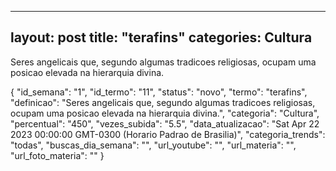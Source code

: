 
  ---
  layout: post
  title: "terafins"
  categories: Cultura
  ---
  Seres angelicais que, segundo algumas tradicoes religiosas, ocupam uma posicao elevada na hierarquia divina.

  {
  "id_semana": "1",
  "id_termo": "11",
  "status": "novo",
  "termo": "terafins",
  "definicao": "Seres angelicais que, segundo algumas tradicoes religiosas, ocupam uma posicao elevada na hierarquia divina.",
  "categoria": "Cultura",
  "percentual": "450",
  "vezes_subida": "5.5",
  "data_atualizacao": "Sat Apr 22 2023 00:00:00 GMT-0300 (Horario Padrao de Brasilia)",
  "categoria_trends": "todas",
  "buscas_dia_semana": "",
  "url_youtube": "",
  "url_materia": "",
  "url_foto_materia": ""
}
